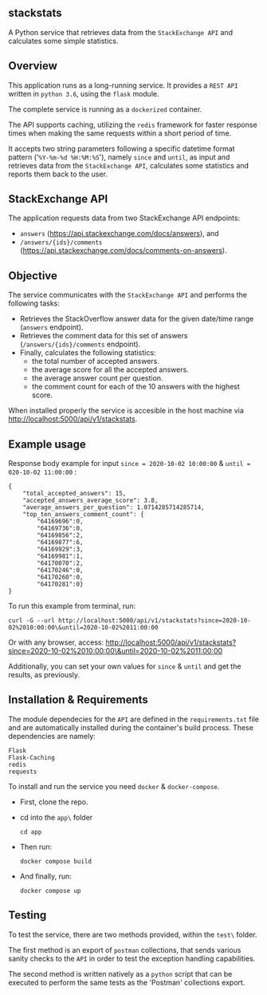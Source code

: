 
## stackstats

A Python service that retrieves data from the `StackExchange API` and calculates some simple statistics.




## Overview

This application runs as a long-running service. It provides a `REST API` written in `python 3.6`, using the `flask` module.

The complete service is running as a `dockerized` container.

The API supports caching, utilizing the `redis` framework for faster response times when making the same requests within a short period of time.

It accepts two string parameters following a specific datetime format pattern ('`%Y-%m-%d %H:%M:%S`'), namely `since` and `until`, as input and retrieves data from the `StackExchange API`, calculates some statistics and reports them back to the user.




## StackExchange API

The application requests data from two StackExchange API endpoints:
- `answers` (<https://api.stackexchange.com/docs/answers>), and
- `/answers/{ids}/comments` (<https://api.stackexchange.com/docs/comments-on-answers>).




## Objective

The service communicates with the `StackExchange API` and performs the following tasks:
- Retrieves the StackOverflow answer data for the given date/time range (`answers` endpoint).
- Retrieves the comment data for this set of answers (`/answers/{ids}/comments` endpoint).
- Finally, calculates the following statistics:
    - the total number of accepted answers.
    - the average score for all the accepted answers.
    - the average answer count per question.
    - the comment count for each of the 10 answers with the highest score.

When installed properly the service is accesible in the host machine via <http://localhost:5000/api/v1/stackstats>.




## Example usage

Response body example for input `since = 2020-10-02 10:00:00` & `until = 020-10-02 11:00:00` :

```
{
    "total_accepted_answers": 15,
    "accepted_answers_average_score": 3.8,
    "average_answers_per_question": 1.0714285714285714,
    "top_ten_answers_comment_count": {
        "64169696":0,
        "64169736":0,
        "64169856":2,
        "64169877":6,
        "64169929":3,
        "64169981":1,
        "64170070":2,
        "64170246":0,
        "64170260":0,
        "64170281":0}
}
```

To run this example from terminal, run: 
```
curl -G --url http://localhost:5000/api/v1/stackstats?since=2020-10-02%2010:00:00\&until=2020-10-02%2011:00:00
```

Or with any browser, access: <http://localhost:5000/api/v1/stackstats?since=2020-10-02%2010:00:00\&until=2020-10-02%2011:00:00>

Additionally, you can set your own values for `since` & `until` and get the results, as previously.




## Installation & Requirements

The module dependecies for the `API` are defined in the `requirements.txt` file and are automatically installed during the container's build process. These dependencies are namely:

```
Flask
Flask-Caching
redis
requests
```

To install and run the service you need `docker` & `docker-compose`.

- First, clone the repo.
- cd into the `app\` folder
    ```
    cd app
    ```
- Then run:
    ```
    docker compose build
    ```

- And finally, run: 
    ```
    docker compose up
    ```




## Testing

To test the service, there are two methods provided, within the `test\` folder.

The first method is an export of `postman` collections, that sends various sanity checks to the `API` in order to test the exception handling capabilities.

The second method is written natively as a `python` script that can be executed to perform the same tests as the 'Postman' collections export.